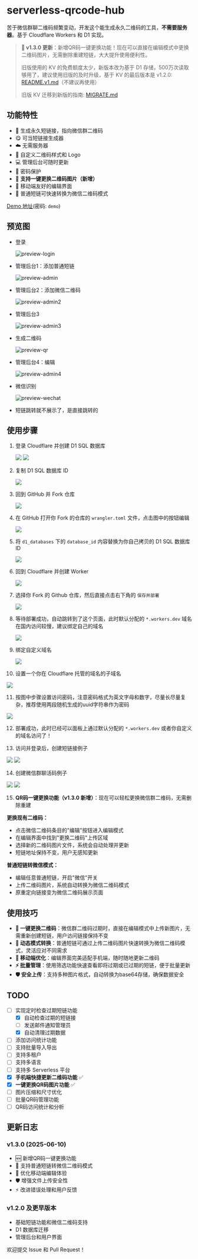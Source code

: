 # serverless-qrcode-hub

苦于微信群聊二维码频繁变动，开发这个能生成永久二维码的工具，**不需要服务器**。基于 Cloudflare Workers 和 D1 实现。

> **🎉 v1.3.0 更新**：新增QR码一键更换功能！现在可以直接在编辑模式中更换二维码图片，无需删除重建短链，大大提升使用便利性。
>
> 旧版使用的 KV 的免费额度太少，新版本改为基于 D1 存储，500万次读取够用了，建议使用旧版的及时升级，基于 KV 的最后版本是 v1.2.0: [README.v1.md](./README.v1.md)（不建议再使用）
>
> 旧版 KV 迁移到新版的指南: [MIGRATE.md](./MIGRATE.md)

## 功能特性

- 🔗 生成永久短链接，指向微信群二维码
- 😋 可当短链接生成器
- ☁️ 无需服务器
- 🎨 自定义二维码样式和 Logo
- 💻 管理后台可随时更新
- 🔐 密码保护
- 🔄 **支持一键更换二维码图片（新增）**
- 📱 移动端友好的编辑界面
- 🔧 普通短链可快速转换为微信二维码模式

<a href="https://qrdemo.2020818.xyz" target="_blank">Demo 地址</a>(密码: `demo`)

## 预览图

- 登录

  ![preview-login](./images/preview-login.png)

- 管理后台1：添加普通短链

  ![preview-admin](./images/preview-admin.png)

- 管理后台2：添加微信二维码

  ![preview-admin2](./images/preview-admin2.png)

- 管理后台3

  ![preview-admin3](./images/preview-admin3.png)

- 生成二维码

  ![preview-qr](./images/preview-qr.png)

- 管理后台4：编辑

  ![preview-admin4](./images/preview-admin4.png)

- 微信识别

  ![preview-wechat](./images/preview-wechat.jpg)
  
- 短链跳转就不展示了，是直接跳转的

## 使用步骤

1. 登录 Cloudflare 并创建 D1 SQL 数据库

   ![](./images/1_1.png)
   ![](./images/1_2.png)

2. 复制 D1 SQL 数据库 ID

   ![](./images/2_1.png)

3. 回到 GitHub 并 Fork 仓库

   ![](./images/3.png)

4. 在 GitHub 打开你 Fork 的仓库的 `wrangler.toml` 文件，点击图中的按钮编辑

   ![](./images/4_1.png)

5. 将 `d1_databases` 下的 `database_id` 内容替换为你自己拷贝的 D1 SQL 数据库 ID

   ![](./images/5_1.png)

6. 回到 Cloudflare 并创建 Worker

   ![](./images/6.jpg)

7. 选择你 Fork 的 Github 仓库，然后直接点击右下角的 `保存并部署`

   ![](./images/7.jpg)

8. 等待部署成功，自动跳转到了这个页面，此时默认分配的 `*.workers.dev` 域名在国内访问较慢，建议绑定自己的域名

   ![](./images/8.jpg)

9. 绑定自定义域名

   ![](./images/9.jpg)

10. 设置一个你在 Cloudflare 托管的域名的子域名 

   ![](./images/10.jpg)

11. 按图中步骤设置访问密码，注意密码格式为英文字母和数字，尽量长尽量复杂，推荐使用两段随机生成的uuid字符串作为密码

   ![](./images/11.png)

12. 部署成功，此时已经可以面板上通过默认分配的 `*.workers.dev` 或者你自定义的域名访问了！

13. 访问并登录后，创建短链接例子

   ![](./images/12.png)
   ![](./images/13.png)

14. 创建微信群聊活码例子

   ![](./images/14.png)
   ![](./images/15.png)

15. **QR码一键更换功能（v1.3.0 新增）**：现在可以轻松更换微信群二维码，无需删除重建

   **更换现有二维码：**
   - 点击微信二维码条目的"编辑"按钮进入编辑模式
   - 在编辑界面中找到"更换二维码"上传区域
   - 选择新的二维码图片文件，系统会自动处理并更新
   - 短链地址保持不变，用户无感知更新

   **普通短链转微信模式：**
   - 编辑任意普通短链，开启"微信"开关
   - 上传二维码图片，系统自动转换为微信二维码模式
   - 原重定向链接变为微信二维码展示页面

## 使用技巧

- **🚀 一键更换二维码**：微信群二维码过期时，直接在编辑模式中上传新图片，无需重新创建短链，用户访问链接保持不变
- **🔄 动态模式转换**：普通短链可通过上传二维码图片快速转换为微信二维码模式，灵活应对不同需求
- **📱 移动端优化**：编辑界面完美适配手机端，随时随地更新二维码
- **⚡ 批量管理**：使用筛选功能快速查看即将过期或已过期的短链，便于批量更新
- **🛡️ 安全上传**：支持多种图片格式，自动转换为base64存储，确保数据安全

## TODO

- [ ] 实现定时检查过期短链功能
  - [x] 自动检查过期的短链接
  - [ ] 发送邮件通知管理员
  - [x] 自动清理过期数据
- [ ] 添加访问统计功能
- [ ] 支持批量导入导出
- [ ] 支持多租户
- [ ] 支持多语言
- [ ] 支持多 Serverless 平台
- [x] **手机端快捷更新二维码功能** ✅
- [x] **一键更换QR码图片功能** ✅
- [ ] 图片压缩和尺寸优化
- [ ] 批量QR码管理功能
- [ ] QR码访问统计和分析

## 更新日志

### v1.3.0 (2025-06-10)
- 🆕 新增QR码一键更换功能
- 🔄 支持普通短链转微信二维码模式  
- 📱 优化移动端编辑体验
- 🛡️ 增强文件上传安全性
- ⚡ 改进错误处理和用户反馈

### v1.2.0 及更早版本
- 基础短链功能和微信二维码支持
- D1 数据库迁移
- 管理后台和用户界面

欢迎提交 Issue 和 Pull Request！
